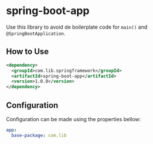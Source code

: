 # spring-boot-app

Use this library to avoid de boilerplate code for `main()` and `@SpringBootApplication`.

## How to Use

```xml
<dependency>
  <groupId>com.lib.springframework</groupId>
  <artifactId>spring-boot-app</artifactId>
  <version>1.0.0</version>
</dependency>
```

## Configuration

Configuration can be made using the properties bellow:

```yaml
app:
  base-package: com.lib
```
